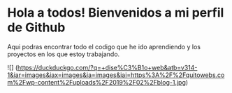 # Hola a todos! Bienvenidos a mi perfil de Github

 Aqui podras encontrar todo el codigo que he ido aprendiendo y los proyectos en los que estoy trabajando.

![] (https://duckduckgo.com/?q=+dise%C3%B1o+web&atb=v314-1&iar=images&iax=images&ia=images&iai=https%3A%2F%2Fquitowebs.com%2Fwp-content%2Fuploads%2F2019%2F02%2Fblog-1.jpg)
